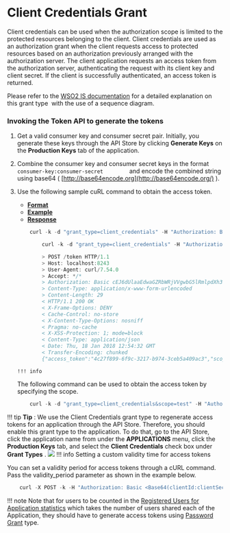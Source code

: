 # Client Credentials Grant

Client credentials can be used when the authorization scope is limited to the protected resources belonging to the client. Client credentials are used as an authorization grant when the client requests access to protected resources based on an authorization previously arranged with the authorization server. The client application requests an access token from the authorization server, authenticating the request with its client key and client secret. If the client is successfully authenticated, an access token is returned.

Please refer to the [WSO2 IS documentation](https://docs.wso2.com/display/IS540/Client+Credentials+Grant) for a detailed explanation on this grant type  with the use of a sequence diagram.

### Invoking the Token API to generate the tokens

1.  Get a valid consumer key and consumer secret pair. Initially, you generate these keys through the API Store by clicking **Generate Keys** on the **Production Keys** tab of the application.
2.  Combine the consumer key and consumer secret keys in the format `          consumer-key:consumer-secret         ` and encode the combined string using base64 ( [http://base64encode.org](http://base64encode.org/) ).
3.  Use the following sample cuRL command to obtain the access token.

    -   [**Format**](#format)
    -   [**Example**](#example)
    -   [**Response**](#response)

    ``` java
        curl -k -d "grant_type=client_credentials" -H "Authorization: Basic <Base64-encoded-client_key:client_secret>" -H "Content-Type: application/x-www-form-urlencoded" https://localhost:<https-port>/token -v
    ```

    ``` java
            curl -k -d "grant_type=client_credentials" -H "Authorization: Basic cEJ6dUlaaEdwaGZRbWRjVVgwbG5lRmlpdXh3YTo0U0pnV19qTU56aGpIU284OGJuZVhtTnFNMjRh" -H "Content-Type: application/x-www-form-urlencoded" https://localhost:8243/token -v
    ```

    ``` java
            > POST /token HTTP/1.1
            > Host: localhost:8243
            > User-Agent: curl/7.54.0
            > Accept: */*
            > Authorization: Basic cEJ6dUlaaEdwaGZRbWRjVVgwbG5lRmlpdXh3YTo0U0pnV19qTU56aGpIU284OGJuZVhtTnFNMjRh
            > Content-Type: application/x-www-form-urlencoded
            > Content-Length: 29
            < HTTP/1.1 200 OK
            < X-Frame-Options: DENY
            < Cache-Control: no-store
            < X-Content-Type-Options: nosniff
            < Pragma: no-cache
            < X-XSS-Protection: 1; mode=block
            < Content-Type: application/json
            < Date: Thu, 18 Jan 2018 12:54:32 GMT
            < Transfer-Encoding: chunked
            {"access_token":"4c27f899-6f9c-3217-b974-3ceb5a409ac3","scope":"am_application_scope default","token_type":"Bearer","expires_in":723}
    ```

        !!! info
    The following command can be used to obtain the access token by specifying the scope.

    ``` java
        curl -k -d "grant_type=client_credentials&scope=test" -H "Authorization: Basic <ConsumerKey:ConsumerSecret>" -H "Content-Type: application/x-www-form-urlencoded" https://localhost:8243/token
    ```


!!! tip
**Tip** : We use the Client Credentials grant type to regenerate access tokens for an application through the API Store. Therefore, you should enable this grant type to the application. To do that, go to the API Store, click the application name from under the **APPLICATIONS** menu, click the **Production Keys** tab, and select the **Client Credentials** check box under **Grant Types** .
![](attachments/103335291/103335292.png)
!!! info
Setting a custom validity time for access tokens

You can set a validity period for access tokens through a cURL command. Pass the validity\_period parameter as shown in the example below.

``` java
    curl -X POST -k -H "Authorization: Basic <Base64(clientId:clientSecret)>" -d "grant_type=client_credentials&validity_period=<custom_validity_time_in_seconds>" -H "Content-Type: application/x-www-form-urlencoded" https://localhost:8243/token -v
```

!!! note
Note that for users to be counted in the [Registered Users for Application statistics](https://docs.wso2.com/display/AM260/Viewing+API+Statistics#ViewingAPIStatistics-topUsers) which takes the number of users shared each of the Application, they should have to generate access tokens using [Password Grant](_Password_Grant_) type.


